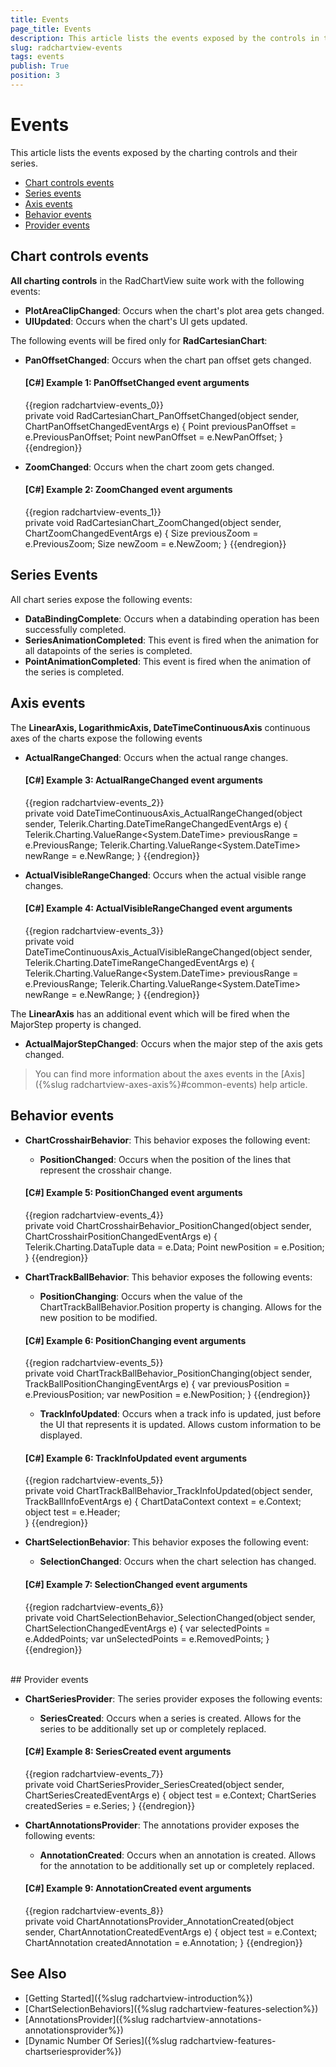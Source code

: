 ```yaml
---
title: Events
page_title: Events
description: This article lists the events exposed by the controls in the RadChartView suite.
slug: radchartview-events
tags: events
publish: True
position: 3
---
```


# Events

This article lists the events exposed by the charting controls and their series.

* [Chart controls events](#chart-controls-events)
* [Series events](#series-events)
* [Axis events](#axis-events)
* [Behavior events](#behavior-events)
* [Provider events](#provider-events)

## Chart controls events

__All charting controls__ in the RadChartView suite work with the following events:

* __PlotAreaClipChanged__: Occurs when the chart's plot area gets changed.
* __UIUpdated__: Occurs when the chart's UI gets updated.

The following events will be fired only for __RadCartesianChart__:
* __PanOffsetChanged__: Occurs when the chart pan offset gets changed.
	#### __[C#] Example 1: PanOffsetChanged event arguments__
	{{region radchartview-events_0}}	
		private void RadCartesianChart_PanOffsetChanged(object sender, ChartPanOffsetChangedEventArgs e)
		{
			Point previousPanOffset = e.PreviousPanOffset;
			Point newPanOffset = e.NewPanOffset;
		}
	{{endregion}}
	
* __ZoomChanged__: Occurs when the chart zoom gets changed.
	#### __[C#] Example 2: ZoomChanged event arguments__
	{{region radchartview-events_1}}	
		private void RadCartesianChart_ZoomChanged(object sender, ChartZoomChangedEventArgs e)
		{
			Size previousZoom = e.PreviousZoom;
			Size newZoom = e.NewZoom;
		}
	{{endregion}}
	
## Series Events

All chart series expose the following events:

* __DataBindingComplete__: Occurs when a databinding operation has been successfully completed. 
* __SeriesAnimationCompleted__:  This event is fired when the animation for all datapoints of the series is completed.
* __PointAnimationCompleted__: This event is fired when the animation of the series is completed.

## Axis events

The __LinearAxis, LogarithmicAxis, DateTimeContinuousAxis__ continuous axes of the charts expose the following events
* __ActualRangeChanged__: Occurs when the actual range changes.
	#### __[C#] Example 3: ActualRangeChanged event arguments__
	{{region radchartview-events_2}}	
		private void DateTimeContinuousAxis_ActualRangeChanged(object sender, Telerik.Charting.DateTimeRangeChangedEventArgs e)
		{
			Telerik.Charting.ValueRange<System.DateTime> previousRange = e.PreviousRange;
			Telerik.Charting.ValueRange<System.DateTime> newRange = e.NewRange;
		}
	{{endregion}}
	
* __ActualVisibleRangeChanged__: Occurs when the actual visible range changes.
	#### __[C#] Example 4: ActualVisibleRangeChanged event arguments__
	{{region radchartview-events_3}}	
		private void DateTimeContinuousAxis_ActualVisibleRangeChanged(object sender, Telerik.Charting.DateTimeRangeChangedEventArgs e)
		{
			Telerik.Charting.ValueRange<System.DateTime> previousRange = e.PreviousRange;
			Telerik.Charting.ValueRange<System.DateTime> newRange = e.NewRange;
		}
	{{endregion}}

The __LinearAxis__ has an additional event which will be fired when the MajorStep property is changed.

* __ActualMajorStepChanged__: Occurs when the major step of the axis gets changed.
	
> You can find more information about the axes events in the [Axis]({%slug radchartview-axes-axis%}#common-events) help article.
	
## Behavior events

* __ChartCrosshairBehavior__: This behavior exposes the following event:

	* __PositionChanged__: Occurs when the position of the lines that represent the crosshair change.
	#### __[C#] Example 5: PositionChanged event arguments__
	{{region radchartview-events_4}}	
		private void ChartCrosshairBehavior_PositionChanged(object sender, ChartCrosshairPositionChangedEventArgs e)
		{
			Telerik.Charting.DataTuple data = e.Data;
			Point newPosition = e.Position;
		}
	{{endregion}}
	
* __ChartTrackBallBehavior__: This behavior exposes the following events:

	* __PositionChanging__: Occurs when the value of the ChartTrackBallBehavior.Position property is changing. Allows for the new position to be modified.
	#### __[C#] Example 6: PositionChanging event arguments__
	{{region radchartview-events_5}}	
		private void ChartTrackBallBehavior_PositionChanging(object sender, TrackBallPositionChangingEventArgs e)
		{
			var previousPosition = e.PreviousPosition;
			var newPosition = e.NewPosition;
		}
	{{endregion}}
	
	* __TrackInfoUpdated__: Occurs when a track info is updated, just before the UI that represents it is updated. Allows custom information to be displayed.	
	#### __[C#] Example 6: TrackInfoUpdated event arguments__
	{{region radchartview-events_5}}	
		private void ChartTrackBallBehavior_TrackInfoUpdated(object sender, TrackBallInfoEventArgs e)
		{
			ChartDataContext context = e.Context;
			object test = e.Header;            
		}
	{{endregion}}
	
* __ChartSelectionBehavior__: This behavior exposes the following event:

	* __SelectionChanged__: Occurs when the chart selection has changed.
	#### __[C#] Example 7: SelectionChanged event arguments__
	{{region radchartview-events_6}}	
		private void ChartSelectionBehavior_SelectionChanged(object sender, ChartSelectionChangedEventArgs e)
		{
			var selectedPoints = e.AddedPoints;
			var unSelectedPoints = e.RemovedPoints;
		}
	{{endregion}}

<br/>
## Provider events  

* __ChartSeriesProvider__: The series provider exposes the following events:

	* __SeriesCreated__: Occurs when a series is created. Allows for the series to be additionally set up or completely replaced.  	
	#### __[C#] Example 8: SeriesCreated event arguments__
	{{region radchartview-events_7}}	
		private void ChartSeriesProvider_SeriesCreated(object sender, ChartSeriesCreatedEventArgs e)
		{
			object test = e.Context;
			ChartSeries createdSeries = e.Series;
		}
	{{endregion}}
	
* __ChartAnnotationsProvider__: The annotations provider exposes the following events:
	* __AnnotationCreated__: Occurs when an annotation is created. Allows for the annotation to be additionally set up or completely replaced.  
	#### __[C#] Example 9: AnnotationCreated event arguments__
	{{region radchartview-events_8}}	
		private void ChartAnnotationsProvider_AnnotationCreated(object sender, ChartAnnotationCreatedEventArgs e)
		{
			object test = e.Context;
			ChartAnnotation createdAnnotation = e.Annotation;
		}
	{{endregion}}	  
	  
## See Also  
* [Getting Started]({%slug radchartview-introduction%})
* [ChartSelectionBehaviors]({%slug radchartview-features-selection%})
* [AnnotationsProvider]({%slug radchartview-annotations-annotationsprovider%})
* [Dynamic Number Of Series]({%slug radchartview-features-chartseriesprovider%})
